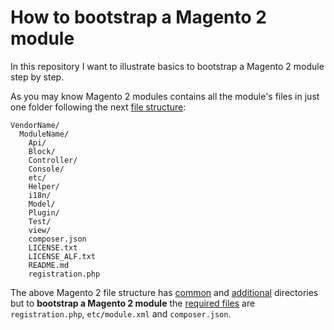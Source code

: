 # How to bootstrap a Magento 2 module

In this repository I want to illustrate basics to bootstrap a Magento 2 module step by step.

As you may know Magento 2 modules contains all the module's files in just one folder following the next [file structure](https://devdocs.magento.com/guides/v2.3/extension-dev-guide/build/module-file-structure.html#module-file-structure):

```
VendorName/
  ModuleName/
    Api/
    Block/
    Controller/
    Console/
    etc/
    Helper/
    i18n/
    Model/
    Plugin/
    Test/
    view/
    composer.json
    LICENSE.txt
    LICENSE_ALF.txt
    README.md
    registration.php
```

The above Magento 2 file structure has [common](https://devdocs.magento.com/guides/v2.3/extension-dev-guide/build/module-file-structure.html#common-directories) and [additional](https://devdocs.magento.com/guides/v2.3/extension-dev-guide/build/module-file-structure.html#additional-directories) directories but to **bootstrap a Magento 2 module** the [required files](https://devdocs.magento.com/guides/v2.3/extension-dev-guide/build/module-file-structure.html#required-files) are `registration.php`, `etc/module.xml` and `composer.json`.
